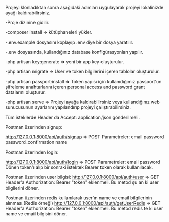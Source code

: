 Projeyi klonladıktan sonra aşağıdaki adımları uygulayarak projeyi lokalinizde ayağı kaldırabilirsiniz. 

-Proje dizinine gidilir.

-composer install => kütüphaneleri yükler.

-.env.example dosyasını koplayıp .env diye bir dosya yaratılır.

-.env dosyasında, kullandığınız database konfigürasyonları yapılır.

-php artisan key:generate => yeni bir app key oluşturulur.

-php artisan migrate => User ve token bilgilerini içeren tablolar oluşturulur.

-php artisan passport:install => Token yapısı için kullanıdığımız passport'un şifreleme anahtarlarını içeren personal access and password grant datalarını oluşturur.

-php artisan serve => Projeyi ayağa kaldırabilirsiniz veya kullandığınız web sunucusunun ayarlarını yapılandırıp projeyi çalıştırabilirsiniz.

Tüm isteklerde Header da Accept: application/json gönderilmeli.

Postman üzerinden signup:

http://127.0.0.1:8000/api/auth/signup => POST
Parametreler:
email
password
password_confirmation
name 

Postman üzerinden login:

http://127.0.0.1:8000/api/auth/login => POST
Parametreler:
email
password
Dönen token'ı alıp bir sonraki istektek Bearer token olarak kullanılacak.

Postman üzerinden user bilgisi:
http://127.0.0.1:8000/api/auth/user => GET
Header'a Authorization: Bearer "token" eklenmeli. Bu metod şu an ki user bilgilerini döner.

Postman üzerinden redis kullanılarak user'ın name ve email bilgilerinin alınması.(Redis örneği)
http://127.0.0.1:8000/api/auth/getUserRedis => GET
Header'a Authorization: Bearer "token" eklenmeli. Bu metod redis te ki user name ve email bilgisini döner.

